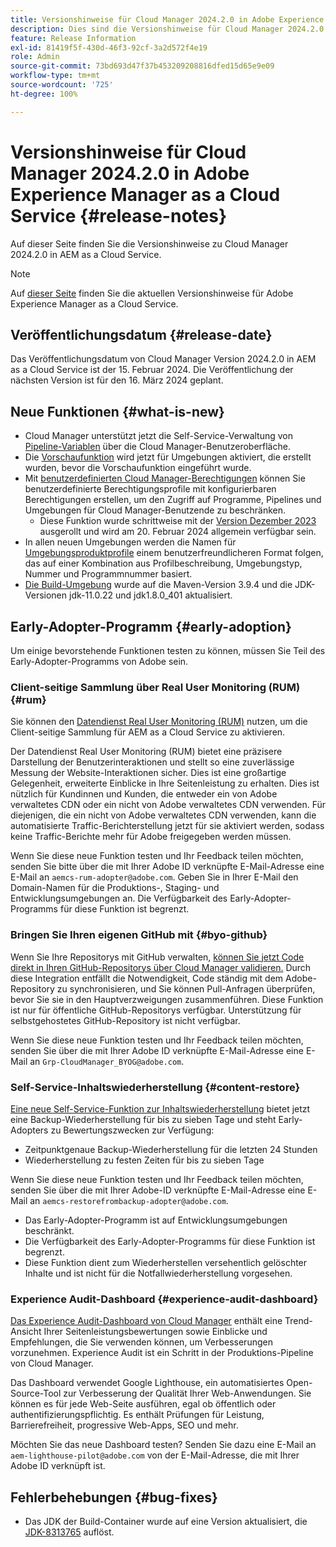 ```yaml
---
title: Versionshinweise für Cloud Manager 2024.2.0 in Adobe Experience Manager as a Cloud Service
description: Dies sind die Versionshinweise für Cloud Manager 2024.2.0 in AEM as a Cloud Service.
feature: Release Information
exl-id: 81419f5f-430d-46f3-92cf-3a2d572f4e19
role: Admin
source-git-commit: 73bd693d47f37b453209208816dfed15d65e9e09
workflow-type: tm+mt
source-wordcount: '725'
ht-degree: 100%

---
```


# Versionshinweise für Cloud Manager 2024.2.0 in Adobe Experience Manager as a Cloud Service {#release-notes}

Auf dieser Seite finden Sie die Versionshinweise zu Cloud Manager 2024.2.0 in AEM as a Cloud Service.

>[!NOTE]
>
>Auf [dieser Seite](/help/release-notes/release-notes-cloud/release-notes-current.md) finden Sie die aktuellen Versionshinweise für Adobe Experience Manager as a Cloud Service.

## Veröffentlichungsdatum {#release-date}

Das Veröffentlichungsdatum von Cloud Manager Version 2024.2.0 in AEM as a Cloud Service ist der 15. Februar 2024. Die Veröffentlichung der nächsten Version ist für den 16. März 2024 geplant.

## Neue Funktionen {#what-is-new}

* Cloud Manager unterstützt jetzt die Self-Service-Verwaltung von [Pipeline-Variablen](/help/implementing/cloud-manager/configuring-pipelines/pipeline-variables.md) über die Cloud Manager-Benutzeroberfläche.
* Die [Vorschaufunktion](/help/implementing/cloud-manager/manage-environments.md#access-preview-sevice) wird jetzt für Umgebungen aktiviert, die erstellt wurden, bevor die Vorschaufunktion eingeführt wurde.
* Mit [benutzerdefinierten Cloud Manager-Berechtigungen](/help/implementing/cloud-manager/custom-permissions.md) können Sie benutzerdefinierte Berechtigungsprofile mit konfigurierbaren Berechtigungen erstellen, um den Zugriff auf Programme, Pipelines und Umgebungen für Cloud Manager-Benutzende zu beschränken.
   * Diese Funktion wurde schrittweise mit der [Version Dezember 2023](/help/implementing/cloud-manager/release-notes/2023/2023-12-0.md) ausgerollt und wird am 20. Februar 2024 allgemein verfügbar sein.
* In allen neuen Umgebungen werden die Namen für [Umgebungsproduktprofile](/help/onboarding/aem-cs-team-product-profiles.md) einem benutzerfreundlicheren Format folgen, das auf einer Kombination aus Profilbeschreibung, Umgebungstyp, Nummer und Programmnummer basiert.
* [Die Build-Umgebung](/help/implementing/cloud-manager/getting-access-to-aem-in-cloud/build-environment-details.md) wurde auf die Maven-Version 3.9.4 und die JDK-Versionen jdk-11.0.22 und jdk1.8.0_401 aktualisiert.

## Early-Adopter-Programm {#early-adoption}

Um einige bevorstehende Funktionen testen zu können, müssen Sie Teil des Early-Adopter-Programms von Adobe sein.

### Client-seitige Sammlung über Real User Monitoring (RUM) {#rum}

Sie können den [Datendienst Real User Monitoring (RUM)](/help/implementing/cloud-manager/content-requests.md#cliendside-collection) nutzen, um die Client-seitige Sammlung für AEM as a Cloud Service zu aktivieren.

Der Datendienst Real User Monitoring (RUM) bietet eine präzisere Darstellung der Benutzerinteraktionen und stellt so eine zuverlässige Messung der Website-Interaktionen sicher. Dies ist eine großartige Gelegenheit, erweiterte Einblicke in Ihre Seitenleistung zu erhalten. Dies ist nützlich für Kundinnen und Kunden, die entweder ein von Adobe verwaltetes CDN oder ein nicht von Adobe verwaltetes CDN verwenden. Für diejenigen, die ein nicht von Adobe verwaltetes CDN verwenden, kann die automatisierte Traffic-Berichterstellung jetzt für sie aktiviert werden, sodass keine Traffic-Berichte mehr für Adobe freigegeben werden müssen.

Wenn Sie diese neue Funktion testen und Ihr Feedback teilen möchten, senden Sie bitte über die mit Ihrer Adobe ID verknüpfte E-Mail-Adresse eine E-Mail an `aemcs-rum-adopter@adobe.com`. Geben Sie in Ihrer E-Mail den Domain-Namen für die Produktions-, Staging- und Entwicklungsumgebungen an.  Die Verfügbarkeit des Early-Adopter-Programms für diese Funktion ist begrenzt.

### Bringen Sie Ihren eigenen GitHub mit {#byo-github}

Wenn Sie Ihre Repositorys mit GitHub verwalten, [können Sie jetzt Code direkt in Ihren GitHub-Repositorys über Cloud Manager validieren.](/help/implementing/cloud-manager/managing-code/private-repositories.md) Durch diese Integration entfällt die Notwendigkeit, Code ständig mit dem Adobe-Repository zu synchronisieren, und Sie können Pull-Anfragen überprüfen, bevor Sie sie in den Hauptverzweigungen zusammenführen. Diese Funktion ist nur für öffentliche GitHub-Repositorys verfügbar. Unterstützung für selbstgehostetes GitHub-Repository ist nicht verfügbar.

Wenn Sie diese neue Funktion testen und Ihr Feedback teilen möchten, senden Sie über die mit Ihrer Adobe ID verknüpfte E-Mail-Adresse eine E-Mail an `Grp-CloudManager_BYOG@adobe.com`.

### Self-Service-Inhaltswiederherstellung {#content-restore}

[Eine neue Self-Service-Funktion zur Inhaltswiederherstellung](/help/operations/restore.md) bietet jetzt eine Backup-Wiederherstellung für bis zu sieben Tage und steht Early-Adopters zu Bewertungszwecken zur Verfügung:

* Zeitpunktgenaue Backup-Wiederherstellung für die letzten 24 Stunden
* Wiederherstellung zu festen Zeiten für bis zu sieben Tage

Wenn Sie diese neue Funktion testen und Ihr Feedback teilen möchten, senden Sie über die mit Ihrer Adobe-ID verknüpfte E-Mail-Adresse eine E-Mail an `aemcs-restorefrombackup-adopter@adobe.com`.

* Das Early-Adopter-Programm ist auf Entwicklungsumgebungen beschränkt.
* Die Verfügbarkeit des Early-Adopter-Programms für diese Funktion ist begrenzt.
* Diese Funktion dient zum Wiederherstellen versehentlich gelöschter Inhalte und ist nicht für die Notfallwiederherstellung vorgesehen.

### Experience Audit-Dashboard {#experience-audit-dashboard}

[Das Experience Audit-Dashboard von Cloud Manager](/help/implementing/cloud-manager/experience-audit-dashboard.md) enthält eine Trend-Ansicht Ihrer Seitenleistungsbewertungen sowie Einblicke und Empfehlungen, die Sie verwenden können, um Verbesserungen vorzunehmen. Experience Audit ist ein Schritt in der Produktions-Pipeline von Cloud Manager.

Das Dashboard verwendet Google Lighthouse, ein automatisiertes Open-Source-Tool zur Verbesserung der Qualität Ihrer Web-Anwendungen. Sie können es für jede Web-Seite ausführen, egal ob öffentlich oder authentifizierungspflichtig. Es enthält Prüfungen für Leistung, Barrierefreiheit, progressive Web-Apps, SEO und mehr.

Möchten Sie das neue Dashboard testen? Senden Sie dazu eine E-Mail an `aem-lighthouse-pilot@adobe.com` von der E-Mail-Adresse, die mit Ihrer Adobe ID verknüpft ist.

## Fehlerbehebungen {#bug-fixes}

* Das JDK der Build-Container wurde auf eine Version aktualisiert, die [JDK-8313765](https://bugs.openjdk.org/browse/JDK-8313765) auflöst.

